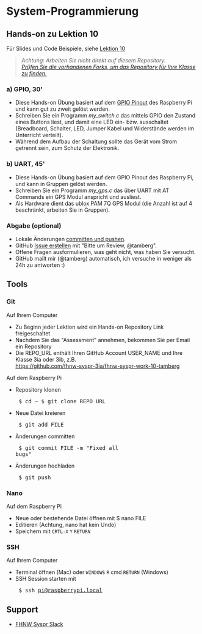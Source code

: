 # System-Programmierung
## Hands-on zu Lektion 10
Für Slides und Code Beispiele, siehe [Lektion 10](../../../fhnw-syspr/blob/master/10/README.md)

> *Achtung: Arbeiten Sie nicht direkt auf diesem Repository.*<br/>
> *[Prüfen Sie die vorhandenen Forks, um das Repository für Ihre Klasse zu finden.](../../network/members)*

### a) GPIO, 30'
* Diese Hands-on Übung basiert auf dem [GPIO Pinout](https://pinout.xyz/pinout/wiringpi) des Raspberry Pi und kann gut zu zweit gelöst werden.
* Schreiben Sie ein Programm *my_switch.c* das mittels GPIO den Zustand eines Buttons liest, und damit eine LED ein- bzw. ausschaltet (Breadboard, Schalter, LED, Jumper Kabel und Widerstände werden im Unterricht verteilt).
* Während dem Aufbau der Schaltung sollte das Gerät vom Strom getrennt sein, zum Schutz der Elektronik.

### b) UART, 45'
* Diese Hands-on Übung basiert auf dem GPIO Pinout des Raspberry Pi, und kann in Gruppen gelöst werden.
* Schreiben Sie ein Programm *my_gps.c* das über UART mit AT Commands ein GPS Modul anspricht und ausliest.
* Als Hardware dient das ublox PAM 7Q GPS Modul (die Anzahl ist auf 4 beschränkt, arbeiten Sie in Gruppen).

### Abgabe (optional)
* Lokale Änderungen [committen und pushen](#git).
* GitHub [Issue erstellen](../../issues/new) mit "Bitte um Review, @tamberg".
* Offene Fragen ausformulieren, was geht nicht, was haben Sie versucht.
* GitHub mailt mir (@tamberg) automatisch, ich versuche in weniger als 24h zu antworten :)

## Tools
### Git
Auf Ihrem Computer
* Zu Beginn jeder Lektion wird ein Hands-on Repository Link freigeschaltet
* Nachdem Sie das "Assessment" annehmen, bekommen Sie per Email ein Repository
* Die REPO_URL enthält Ihren GitHub Account USER_NAME und Ihre Klasse 3ia oder 3ib, z.B.<br/>
            https://github.com/fhnw-syspr-3ia/fhnw-syspr-work-10-tamberg

Auf dem Raspberry Pi
* Repository klonen<pre>
    $ cd ~
    $ git clone REPO_URL</pre>
* Neue Datei kreieren<pre>
    $ git add FILE</pre>
* Änderungen committen<pre>
    $ git commit FILE -m "Fixed all bugs"</pre>
* Änderungen hochladen<pre>
    $ git push</pre>

### Nano
Auf dem Raspberry Pi
* Neue oder bestehende Datei öffnen mit $ nano FILE
* Editieren (Achtung, nano hat kein Undo)
* Speichern mit `CRTL-X` `Y` `RETURN`

### SSH
Auf Ihrem Computer
* Terminal öffnen (Mac) oder `WINDOWS` `R` cmd `RETURN` (Windows)
* SSH Session starten mit<pre>
    $ ssh pi@raspberrypi.local</pre>

## Support
- [FHNW Syspr Slack](https://fhnw-syspr.slack.com/)
